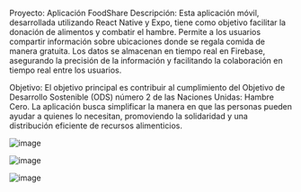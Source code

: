 Proyecto: Aplicación FoodShare
Descripción: Esta aplicación móvil, desarrollada utilizando React Native y Expo, tiene como objetivo facilitar la donación de alimentos y combatir el hambre. Permite a los usuarios compartir información sobre ubicaciones donde se regala comida de manera gratuita. Los datos se almacenan en tiempo real en Firebase, asegurando la precisión de la información y facilitando la colaboración en tiempo real entre los usuarios.

Objetivo: El objetivo principal es contribuir al cumplimiento del Objetivo de Desarrollo Sostenible (ODS) número 2 de las Naciones Unidas: Hambre Cero. La aplicación busca simplificar la manera en que las personas pueden ayudar a quienes lo necesitan, promoviendo la solidaridad y una distribución eficiente de recursos alimenticios.

 

![image](https://github.com/p341ky/ReactNative-Git/assets/137674114/dd5251fe-58c7-4c12-9f6d-9ebbbba5f31b)

![image](https://github.com/p341ky/ReactNative-Git/assets/137674114/0bd5a253-c34e-43b1-b1ba-4f808ce2bb88)

![image](https://github.com/p341ky/ReactNative-Git/assets/137674114/edbe7ac5-a2ed-4252-9dbd-ed28d3cdf264)


